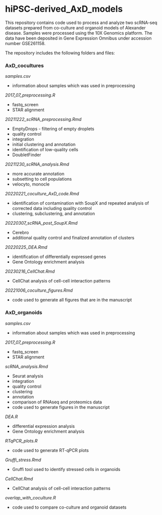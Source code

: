 # hiPSC-derived_AxD_models
This repository contains code used to process and analyze two scRNA-seq datasets prepared from co-culture and organoid models of Alexander disease. Samples were processed using the 10X Genomics platform. The data have been deposited in Gene Expression Omnibus under accession number GSE261158.

The repository includes the following folders and files:

### AxD_cocultures
_samples.csv_
- information about samples which was used in preprocessing

_2017_07_preprocessing.R_
- fastq_screen
- STAR alignment

_20211222_scRNA_preprocessing.Rmd_
- EmptyDrops - filtering of empty droplets
- quality control
- integration
- initial clustering and annotation
- identification of low-quality cells
- DoubletFinder

_20211230_scRNA_analysis.Rmd_
- more accurate annotation
- subsetting to cell populations
- velocyto, monocle

_20220221_coculture_AxD_code.Rmd_
- identification of contamination with SoupX and repeated analysis of corrected data including quality control
- clustering, subclustering, and annotation

_20220307_scRNA_post_SoupX.Rmd_
- Cerebro
- additional quality control and finalized annotation of clusters

_20220225_DEA.Rmd_
- identification of differentially expressed genes 
- Gene Ontology enrichment analysis

_20230216_CellChat.Rmd_
- CellChat analysis of cell-cell interaction patterns

_20221006_coculture_figures.Rmd_
- code used to generate all figures that are in the manuscript

### AxD_organoids
_samples.csv_
- information about samples which was used in preprocessing

_2017_07_preprocessing.R_
- fastq_screen
- STAR alignment

_scRNA_analysis.Rmd_
- Seurat analysis
- integration
- quality control
- clustering
- annotation
- comparison of RNAseq and proteomics data
- code used to generate figures in the manuscript

_DEA.R_
- differential expression analysis
- Gene Ontology enrichment analysis

_RTqPCR_plots.R_
- code used to generate RT-qPCR plots

_Gruffi_stress.Rmd_
- Gruffi tool used to identify stressed cells in organoids

_CellChat.Rmd_
- CellChat analysis of cell-cell interaction patterns

_overlap_with_coculture.R_
- code used to compare co-culture and organoid datasets





